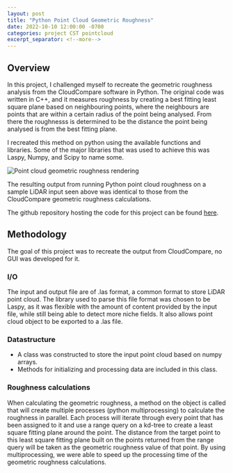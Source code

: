 ```yaml
---
layout: post
title: "Python Point Cloud Geometric Roughness"
date: 2022-10-10 12:00:00 -0700
categories: project CST pointcloud
excerpt_separator: <!--more-->
---
```


## Overview

In this project, I challenged myself to recreate the geometric roughness
analysis from the CloudCompare software in Python. The original code was
written in C++, and it measures roughness by creating a best fitting least
square plane based on neighbouring points, where the neighbours are points
that are within a certain radius of the point being analysed. From there the
roughnesss is determined to be the distance the point being analysed is from the
best fitting plane.

I recreated this method on python using the available functions and libraries.
Some of the major libraries that was used to achieve this was Laspy, Numpy,
and Scipy to name some.

![Point cloud geometric roughness rendering](/assets/images/python_geo_roughness/roughness0.3road1.jpg)

The resulting output from running Python point cloud roughness on a sample LiDAR
input seen above was identical to those from the CloudCompare geometric
roughness calculations.

The github repository hosting the code for this project can be found [here](https://github.com/waridh/python_roughness_pointcloud).

## Methodology

The goal of this project was to recreate the output from CloudCompare, no GUI
was developed for it.

### I/O

The input and output file are of .las format, a common format to store LiDAR
point cloud. The library used to parse this file format was chosen to be Laspy,
as it was flexible with the amount of content provided by the input file, while
still being able to detect more niche fields. It also allows point cloud object
to be exported to a .las file.

### Datastructure

- A class was constructed to store the input point cloud based on numpy arrays.
- Methods for initializing and processing data are included in this class.

### Roughness calculations

When calculating the geometric roughness, a method on the object is called that
will create multiple processes (python multiprocessing) to calculate the
roughness in parallel. Each process will iterate through every point that has
been assigned to it and use a range query on a kd-tree to create a least square
fitting plane around the point. The distance from the target point to this
least square fitting plane built on the points returned from the range query
will be taken as the geometric roughness value of that point. By using
multiprocessing, we were able to speed up the processing time of the geometric
roughness calculations.
